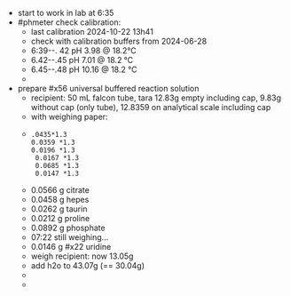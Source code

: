 - start to work in lab at 6:35
- #phmeter check calibration:
	- last calibration 2024-10-22 13h41
	- check with calibration buffers from 2024-06-28
	- 6:39--. 42   pH 3.98 @ 18.2°C
	- 6.42--.45   pH 7.01 @ 18.2 °C
	- 6.45--.48   pH 10.16 @ 18.2 °C
	-
- prepare #x56 universal buffered reaction solution
	- recipient: 50 mL falcon tube, tara 12.83g empty including cap, 9.83g without cap (only tube), 12.8359 on analytical scale including cap
	- with weighing paper:
	- ```calc
	  .0435*1.3
	  0.0359 *1.3
	  0.0196 *1.3
	   0.0167 *1.3
	   0.0685 *1.3
	   0.0147 *1.3
	  ```
	- 0.0566 g citrate
	- 0.0458 g hepes
	- 0.0262 g taurin
	- 0.0212 g proline
	- 0.0892 g phosphate
	- 07:22 still weighing...
	- 0.0146 g #x22 uridine
	- weigh recipient: now 13.05g
	- add h2o to 43.07g (== 30.04g)
	-
	-